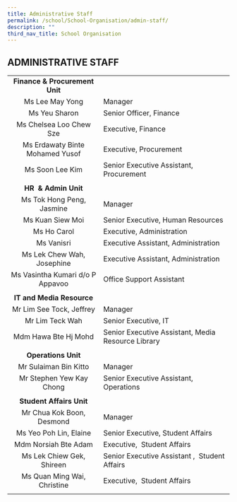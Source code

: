 ```yaml
---
title: Administrative Staff
permalink: /school/School-Organisation/admin-staff/
description: ""
third_nav_title: School Organisation
---
```

## ADMINISTRATIVE STAFF

|   |   |
|:-:|---|
| **Finance & Procurement Unit**  |   |
| Ms Lee May Yong  | Manager  |
| Ms Yeu Sharon  | Senior Officer, Finance  |
| Ms Chelsea Loo Chew Sze  | Executive, Finance  |
| Ms Erdawaty Binte Mohamed Yusof  | Executive, Procurement  |
| Ms Soon Lee Kim  | Senior Executive Assistant, Procurement  |
|   |   |
| **HR  & Admin Unit**  |   |
| Ms Tok Hong Peng, Jasmine  | Manager  |
| Ms Kuan Siew Moi  | Senior Executive, Human Resources  |
| Ms Ho Carol  | Executive, Administration  |
| Ms Vanisri  | Executive Assistant, Administration  |
| Ms Lek Chew Wah, Josephine  | Executive Assistant, Administration  |
| Ms Vasintha Kumari d/o P Appavoo  | Office Support Assistant  |
|   |   |
| **IT and Media Resource**  |   |
| Mr Lim See Tock, Jeffrey  | Manager  |
| Mr Lim Teck Wah  | Senior Executive, IT  |
| Mdm Hawa Bte Hj Mohd  | Senior Executive Assistant, Media Resource Library  |
|   |   |
| **Operations Unit**  |   |
| Mr Sulaiman Bin Kitto  | Manager  |
| Mr Stephen Yew Kay Chong  | Senior Executive Assistant, Operations  |
|   |   |
| **Student Affairs Unit**  |   |
| Mr Chua Kok Boon, Desmond  | Manager  |
| Ms Yeo Poh Lin, Elaine  | Senior Executive, Student Affairs  |
| Mdm Norsiah Bte Adam  | Executive,  Student Affairs  |
| Ms Lek Chiew Gek, Shireen  | Senior Executive Assistant ,  Student Affairs  |
| Ms Quan Ming Wai, Christine  | Executive,  Student Affairs  |
|   |   |
